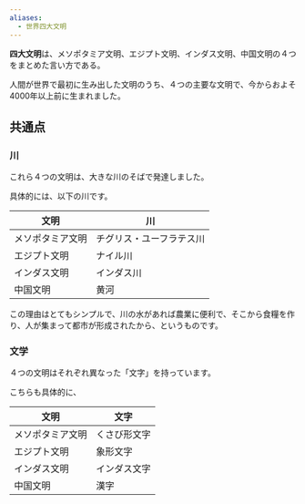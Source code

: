 ```yaml
---
aliases:
  - 世界四大文明
---
```


**四大文明**は、メソポタミア文明、エジプト文明、インダス文明、中国文明の４つをまとめた言い方である。

人間が世界で最初に生み出した文明のうち、４つの主要な文明で、今からおよそ4000年以上前に生まれました。
## 共通点
### 川
これら４つの文明は、大きな川のそばで発達しました。

具体的には、以下の川です。

| 文明       | 川            |
| -------- | ------------ |
| メソポタミア文明 | チグリス・ユーフラテス川 |
| エジプト文明   | ナイル川         |
| インダス文明   | インダス川        |
| 中国文明     | 黄河           |

この理由はとてもシンプルで、川の水があれば農業に便利で、そこから食糧を作り、人が集まって都市が形成されたから、というものです。

### 文学
４つの文明はそれぞれ異なった「文字」を持っています。

こちらも具体的に、

| 文明       | 文字     |
| -------- | ------ |
| メソポタミア文明 | くさび形文字 |
| エジプト文明   | 象形文字   |
| インダス文明   | インダス文字 |
| 中国文明     | 漢字     |
